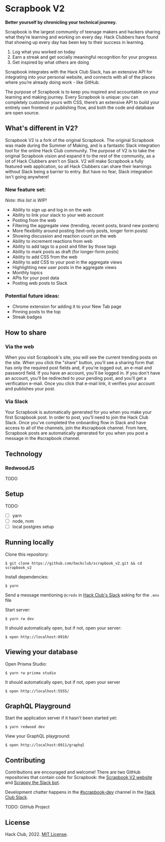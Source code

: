 # Scrapbook V2

**Better yourself by chronicling your technical journey.**

Scrapbook is the largest community of teenage makers and hackers sharing what they’re learning and working on every day. Hack Clubbers have found that showing up every day has been key to their success in learning.

1. Log what you worked on today
2. Earn a streak and get socially meaningful recognition for your progress
3. Get inspired by what others are doing

Scrapbook integrates with the Hack Club Slack, has an extensive API for integrating into your personal website, and connects with all of the places where you’re already doing work - like GitHub.

The purpose of Scrapbook is to keep you inspired and accountable on your learning and making journey. Every Scrapbook is unique: you can completely customize yours with CSS, there’s an extensive API to build your entirely own frontend or publishing flow, and both the code and database are open source.

## What's different in V2?

Scrapbook V2 is a fork of the original Scrapbook. The original Scrapbook was made during the Summer of Making, and is a fantastic Slack integration tool for the online Hack Club community. The purpose of V2 is to take the original Scrapbook vision and expand it to the rest of the community, as a lot of Hack Clubbers aren't on Slack. V2 will make Scrapbook a fully featured web application, so all Hack Clubbers can share their learnings without Slack being a barrier to entry. But have no fear, Slack integration isn't going anywhere!

### New feature set:
_Note: this list is WIP!_
- Ability to sign up and log in on the web
- Ability to link your slack to your web account
- Posting from the web
- Filtering the aggregate view (trending, recent posts, brand new posters)
- More flexibility around posting (text-only posts, longer form posts)
- Showing discussion and reaction count on the web
- Ability to increment reactions from web
- Ability to add tags to a post and filter by those tags
- Ability to mark posts as draft (for longer-form posts)
- Ability to add CSS from the web
- Ability to add CSS to your post in the aggregate views
- Highlighting new user posts in the aggregate views
- Monthly topics
- APIs for your post data
- Posting web posts to Slack

### Potential future ideas:
- Chrome extension for adding it to your New Tab page
- Pinning posts to the top
- Streak badges

## How to share

### Via the web
When you visit Scrapbook's site, you will see the current trending posts on the site. When you click the "share" button, you'll see a sharing form that has only the required post fields and, if you're logged out, an e-mail and password field. If you have an account, you'll be logged in. If you don't have an account, you'll be redirected to your pending post, and you'll get a verification e-mail. Once you click that e-mail link, it verifies your account and publishes your post.

### Via Slack
Your Scrapbook is automatically generated for you when you make your first Scrapbook post. In order to post, you'll need to join the Hack Club Slack. Once you've completed the onboarding flow in Slack and have access to all of the channels, join the #scrapbook channel. From here, Scrapbook posts are automatically generated for you when you post a message in the #scrapbook channel.

## Technology

### RedwoodJS

TODO

## Setup

TODO:
- [ ] yarn
- [ ] node, nvm
- [ ] local postgres setup

## Running locally

Clone this repository:

    $ git clone https://github.com/hackclub/scrapbook_v2.git && cd scrapbook_v2

Install dependencies:

    $ yarn

Send a message mentioning `@creds` in [Hack Club's Slack](https://hackclub.com/slack/) asking for the `.env` file

Start server:

    $ yarn rw dev

It should automatically open, but if not, open your server:

    $ open http://localhost:8910/

## Viewing your database

Open Prisma Studio:

    $ yarn rw prisma studio

It should automatically open, but if not, open your server

    $ open http://localhost:5555/

## GraphQL Playground

Start the application server if it hasn't been started yet:

    $ yarn redwood dev

View your GraphQL playground:

    $ open http://localhost:8911/graphql

## Contributing

Contributions are encouraged and welcome! There are two GitHub repositories that contain code for Scrapbook: the [Scrapbook V2 website](https://github.com/hackclub/scrapbook_v2#contributing) and [Scrappy the Slack bot](https://github.com/hackclub/scrappy#contributing).

Development chatter happens in the [#scrapbook-dev](https://app.slack.com/client/T0266FRGM/C035D6S6TFW) channel in the [Hack Club Slack](https://hackclub.com/slack/).

TODO: GitHub Project

## License

Hack Club, 2022. [MIT License](LICENSE.txt).
